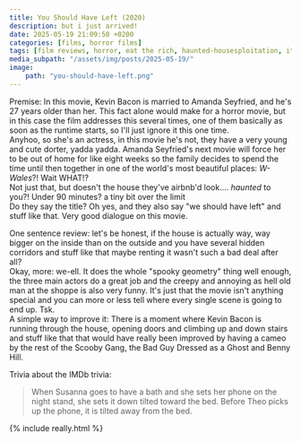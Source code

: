 ```yaml
---
title: You Should Have Left (2020)
description: but i just arrived!
date: 2025-05-19 21:09:50 +0200
categories: [films, horror films]
tags: [film reviews, horror, eat the rich, haunted-housesploitation, it's a metaphor d'uh, middleofnowherecore, netflixcore, time shenanigans, vacationsploitation, wrong place wrong face, they say the title]
media_subpath: "/assets/img/posts/2025-05-19/"
image:
    path: "you-should-have-left.png"
---
```

<span class="reviewsection">Premise:</span> In this movie, Kevin Bacon is married to Amanda Seyfried, and he's 27 years older than her. This fact alone would make for a horror movie, but in this case the film addresses this several times, one of them basically as soon as the runtime starts, so I'll just ignore it this one time.<br/>Anyhoo, so she's an actress, in this movie he's not, they have a very young and cute dorter, yadda yadda. Amanda Seyfried's next movie will force her to be out of home for like eight weeks so the family decides to spend the time until then together in one of the world's most beautiful places: *W-Wales*?! Wait WHAT!?<br/>Not just that, but doesn't the house they've airbnb'd look.... *haunted* to you?!
<span class="reviewsection">Under 90 minutes?</span> a tiny bit over the limit<br/>
<span class="reviewsection">Do they say the title?</span> Oh yes, and they also say "we should have left" and stuff like that. Very good dialogue on this movie.

<span class="reviewsection">One sentence review:</span> let's be honest, if the house is actually way, way bigger on the inside than on the outside and you have several hidden corridors and stuff like that maybe renting it wasn't such a bad deal after all?<br/>
<span class="reviewsection">Okay, more:</span> we-ell. It does the whole "spooky geometry" thing well enough, the three main actors do a great job and the creepy and annoying as hell old man at the shoppe is also very funny. It's just that the movie isn't anything special and you can more or less tell where every single scene is going to end up. Tsk.<br/>
<span class="reviewsection">A simple way to improve it:</span> There is a moment where Kevin Bacon is running through the house, opening doors and climbing up and down stairs and stuff like that that would have really been improved by having a cameo by the rest of the Scooby Gang, the Bad Guy Dressed as a Ghost and Benny Hill.

<span class="reviewsection">Trivia about the IMDb trivia:</span>
> When Susanna goes to have a bath and she sets her phone on the night stand, she sets it down tilted toward the bed. Before Theo picks up the phone, it is tilted away from the bed.

{% include really.html %}